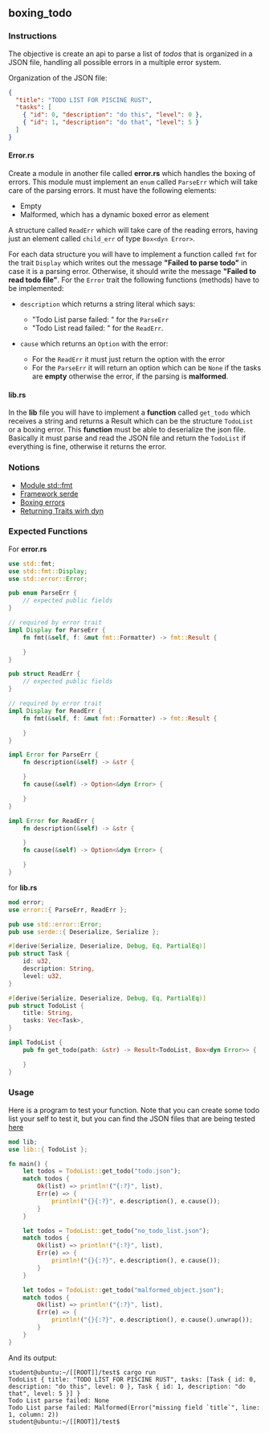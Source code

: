 ## boxing_todo

### Instructions

The objective is create an api to parse a list of _todos_ that is organized in a JSON file,
handling all possible errors in a multiple error system.

Organization of the JSON file:

```json
{
  "title": "TODO LIST FOR PISCINE RUST",
  "tasks": [
    { "id": 0, "description": "do this", "level": 0 },
    { "id": 1, "description": "do that", "level": 5 }
  ]
}
```

#### Error.rs

Create a module in another file called **error.rs** which handles the boxing of errors.
This module must implement an `enum` called `ParseErr` which will take care of the
parsing errors. It must have the following elements:

- Empty
- Malformed, which has a dynamic boxed error as element

A structure called `ReadErr` which will take care of the reading errors, having just an element called `child_err` of type `Box<dyn Error>`.

For each data structure you will have to implement a function called `fmt` for the trait `Display` which writes
out the message **"Failed to parse todo"** in case it is a parsing error. Otherwise, it should write the message
**"Failed to read todo file"**.
For the `Error` trait the following functions (methods) have to be implemented:

- `description` which returns a string literal which says:

  - "Todo List parse failed: " for the `ParseErr`
  - "Todo List read failed: " for the `ReadErr`.

- `cause` which returns an `Option` with the error:

  - For the `ReadErr` it must just return the option with the error
  - For the `ParseErr` it will return an option which can be `None` if the tasks are **empty** otherwise the error, if
    the parsing is **malformed**.

#### lib.rs

In the **lib** file you will have to implement a **function** called `get_todo` which receives a string and returns a Result
which can be the structure `TodoList` or a boxing error. This **function** must be able to deserialize the json file.
Basically it must parse and read the JSON file and return the `TodoList` if everything is fine, otherwise it returns the error.

### Notions

- [Module std::fmt](https://doc.rust-lang.org/std/fmt/)
- [Framework serde](https://serde.rs/)
- [Boxing errors](https://doc.rust-lang.org/stable/rust-by-example/error/multiple_error_types/boxing_errors.html)
- [Returning Traits wirh dyn](https://doc.rust-lang.org/stable/rust-by-example/trait/dyn.html)

### Expected Functions

For **error.rs**

```rust
use std::fmt;
use std::fmt::Display;
use std::error::Error;

pub enum ParseErr {
    // expected public fields
}

// required by error trait
impl Display for ParseErr {
    fn fmt(&self, f: &mut fmt::Formatter) -> fmt::Result {

    }
}

pub struct ReadErr {
    // expected public fields
}

// required by error trait
impl Display for ReadErr {
    fn fmt(&self, f: &mut fmt::Formatter) -> fmt::Result {

    }
}

impl Error for ParseErr {
    fn description(&self) -> &str {

    }
    fn cause(&self) -> Option<&dyn Error> {

    }
}

impl Error for ReadErr {
    fn description(&self) -> &str {

    }
    fn cause(&self) -> Option<&dyn Error> {

    }
}
```

for **lib.rs**

```rust
mod error;
use error::{ ParseErr, ReadErr };

pub use std::error::Error;
pub use serde::{ Deserialize, Serialize };

#[derive(Serialize, Deserialize, Debug, Eq, PartialEq)]
pub struct Task {
    id: u32,
    description: String,
    level: u32,
}

#[derive(Serialize, Deserialize, Debug, Eq, PartialEq)]
pub struct TodoList {
    title: String,
    tasks: Vec<Task>,
}

impl TodoList {
    pub fn get_todo(path: &str) -> Result<TodoList, Box<dyn Error>> {

    }
}
```

### Usage

Here is a program to test your function.
Note that you can create some todo list your self to test it, but you can find the JSON files that
are being tested [here](https://github.com/01-edu/public/blob/master/subjects/boxing_todo)

```rust
mod lib;
use lib::{ TodoList };

fn main() {
    let todos = TodoList::get_todo("todo.json");
    match todos {
        Ok(list) => println!("{:?}", list),
        Err(e) => {
            println!("{}{:?}", e.description(), e.cause());
        }
    }

    let todos = TodoList::get_todo("no_todo_list.json");
    match todos {
        Ok(list) => println!("{:?}", list),
        Err(e) => {
            println!("{}{:?}", e.description(), e.cause());
        }
    }

    let todos = TodoList::get_todo("malformed_object.json");
    match todos {
        Ok(list) => println!("{:?}", list),
        Err(e) => {
            println!("{}{:?}", e.description(), e.cause().unwrap());
        }
    }
}
```

And its output:

```console
student@ubuntu:~/[[ROOT]]/test$ cargo run
TodoList { title: "TODO LIST FOR PISCINE RUST", tasks: [Task { id: 0, description: "do this", level: 0 }, Task { id: 1, description: "do that", level: 5 }] }
Todo List parse failed: None
Todo List parse failed: Malformed(Error("missing field `title`", line: 1, column: 2))
student@ubuntu:~/[[ROOT]]/test$
```
